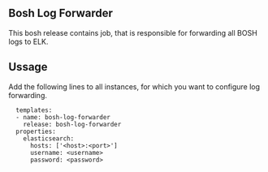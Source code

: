 ## Bosh Log Forwarder

This bosh release contains job, that is responsible for forwarding all BOSH logs to ELK.

## Ussage

Add the following lines to all instances, for which you want to configure log forwarding.

```
  templates:
  - name: bosh-log-forwarder
    release: bosh-log-forwarder
  properties:
    elasticsearch:
      hosts: ['<host>:<port>']
      username: <username>
      password: <password>
```
